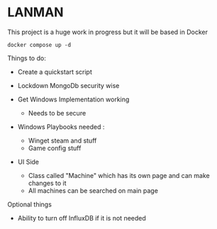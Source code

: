 # LANMAN

This project is a huge work in progress but it will be based in Docker

`docker compose up -d`

Things to do:

- Create a quickstart script
- Lockdown MongoDb security wise

- Get Windows Implementation working
  - Needs to be secure
- Windows Playbooks needed :
  - Winget steam and stuff
  - Game config stuff
- UI Side
  - Class called "Machine" which has its own page and can make changes to it
  - All machines can be searched on main page

Optional things

- Ability to turn off InfluxDB if it is not needed
